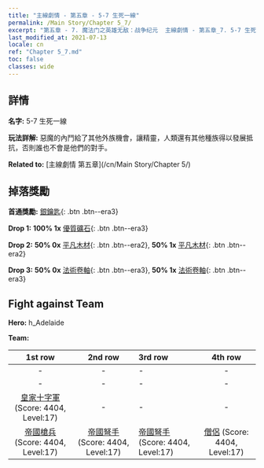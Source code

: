 ```yaml
---
title: "主線劇情 - 第五章 - 5-7 生死一線"
permalink: /Main Story/Chapter 5_7/
excerpt: "第五章 - 7. 魔法门之英雄无敌：战争纪元  主線劇情 - 第五章_7. 5-7 生死一線"
last_modified_at: 2021-07-13
locale: cn
ref: "Chapter 5_7.md"
toc: false
classes: wide
---
```


## 詳情

 **名字:** 5-7 生死一線

 **玩法詳解:** 惡魔的內鬥給了其他外族機會，讓精靈，人類還有其他種族得以發展抵抗，否則誰也不會是他們的對手。

 **Related to:** [主線劇情 第五章](/cn/Main Story/Chapter 5/)

## 掉落獎勵

 **首通獎勵:** [銀鑰匙](/cn/Items/con_693/){: .btn .btn--era3}

 **Drop 1:** **100% 1x** [優質礦石](/cn/Items/mat_12/){: .btn .btn--era3}

 **Drop 2:** **50% 0x** [平凡木材](/cn/Items/mat_7/){: .btn .btn--era2}, **50% 1x** [平凡木材](/cn/Items/mat_7/){: .btn .btn--era2}

 **Drop 3:** **50% 0x** [法術卷軸](/cn/Items/con_694/){: .btn .btn--era3}, **50% 1x** [法術卷軸](/cn/Items/con_694/){: .btn .btn--era3}


## Fight against Team
 **Hero:** h_Adelaide

 **Team:**


  | 1st row | 2nd row | 3rd row | 4th row |
  |:----:|:----:|:----|:----:|
  | - | - | - | - |
  | - | - | - | - |
  | [皇家十字軍](/cn/units/Swordsman/) (Score: 4404, Level:17)  | - | - | - |
  | [帝國槍兵](/cn/units/Pikeman/) (Score: 4404, Level:17)  | [帝國弩手](/cn/units/Marksman/) (Score: 4404, Level:17)  | [帝國弩手](/cn/units/Marksman/) (Score: 4404, Level:17)  | [僧侶](/cn/units/Monk/) (Score: 4404, Level:17)  |


